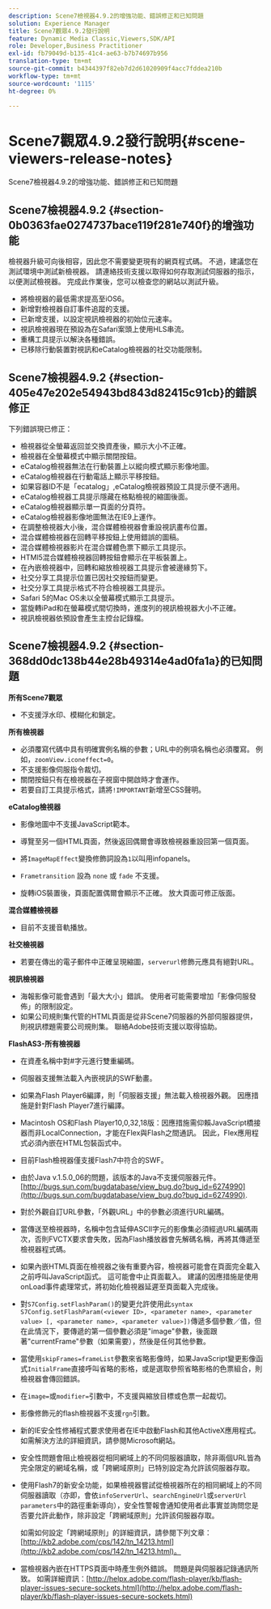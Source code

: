 ```yaml
---
description: Scene7檢視器4.9.2的增強功能、錯誤修正和已知問題
solution: Experience Manager
title: Scene7觀眾4.9.2發行說明
feature: Dynamic Media Classic,Viewers,SDK/API
role: Developer,Business Practitioner
exl-id: fb79049d-b135-41c4-ae63-b7b74697b956
translation-type: tm+mt
source-git-commit: b4344397f82eb7d2d61020909f4acc7fddea210b
workflow-type: tm+mt
source-wordcount: '1115'
ht-degree: 0%

---
```


# Scene7觀眾4.9.2發行說明{#scene-viewers-release-notes}

Scene7檢視器4.9.2的增強功能、錯誤修正和已知問題

## Scene7檢視器4.9.2 {#section-0b0363fae0274737bace119f281e740f}的增強功能

檢視器升級可向後相容，因此您不需要變更現有的網頁程式碼。 不過，建議您在測試環境中測試新檢視器。 請連絡技術支援以取得如何存取測試伺服器的指示，以便測試檢視器。 完成此作業後，您可以檢查您的網站以測試升級。

* 將檢視器的最低需求提高至iOS6。
* 新增對檢視器自訂事件追蹤的支援。
* 已新增支援，以設定視訊檢視器的初始位元速率。
* 視訊檢視器現在預設為在Safari案頭上使用HLS串流。
* 重構工具提示以解決各種錯誤。
* 已移除行動裝置對視訊和eCatalog檢視器的社交功能限制。

## Scene7檢視器4.9.2 {#section-405e47e202e54943bd843d82415c91cb}的錯誤修正

下列錯誤現已修正：

* 檢視器從全螢幕返回並交換資產後，顯示大小不正確。
* 檢視器在全螢幕模式中顯示關閉按鈕。
* eCatalog檢視器無法在行動裝置上以縱向模式顯示影像地圖。
* eCatalog檢視器在行動電話上顯示平移按鈕。
* 如果容器ID不是「ecatalog」,eCatalog檢視器預設工具提示便不適用。
* eCatalog檢視器工具提示隱藏在格點檢視的縮圖後面。
* eCatalog檢視器顯示單一頁面的分頁符。
* eCatalog檢視器影像地圖無法在IE9上運作。
* 在調整檢視器大小後，混合媒體檢視器會重設視訊畫布位置。
* 混合媒體檢視器在回轉平移按鈕上使用錯誤的圖稿。
* 混合媒體檢視器影片在混合媒體色票下顯示工具提示。
* HTMl5混合媒體檢視器回轉按鈕會顯示在平板裝置上。
* 在內嵌檢視器中，回轉和縮放檢視器工具提示會被邊緣剪下。
* 社交分享工具提示位置已因社交按鈕而變更。
* 社交分享工具提示格式不符合檢視器工具提示。
* Safari 5的Mac OS未以全螢幕模式顯示工具提示。
* 當旋轉iPad和在螢幕模式間切換時，進度列的視訊檢視器大小不正確。
* 視訊檢視器依預設會產生主控台記錄檔。

## Scene7檢視器4.9.2 {#section-368dd0dc138b44e28b49314e4ad0fa1a}的已知問題

**所有Scene7觀眾**

* 不支援浮水印、模糊化和鎖定。

**所有檢視器**

* 必須覆寫代碼中具有明確實例名稱的參數；URL中的例項名稱也必須覆寫。 例如，`zoomView.iconeffect=0`。
* 不支援影像伺服指令裁切。
* 關閉按鈕只有在檢視器在子視窗中開啟時才會運作。
* 若要自訂工具提示格式，請將`!IMPORTANT`新增至CSS聲明。

**eCatalog檢視器**

* 影像地圖中不支援JavaScript範本。
* 導覽至另一個HTML頁面，然後返回偶爾會導致檢視器重設回第一個頁面。
* 將`ImageMapEffect`變換修飾詞設為`1`以叫用infopanels。

* `Frametransition` 設為 `none` 或 `fade` 不支援。

* 旋轉iOS裝置後，頁面配置偶爾會顯示不正確。 放大頁面可修正版面。

**混合媒體檢視器**

* 目前不支援音軌播放。

**社交檢視器**

* 若要在傳出的電子郵件中正確呈現縮圖，`serverurl`修飾元應具有絕對URL。

**視訊檢視器**

* 海報影像可能會遇到「最大大小」錯誤。 使用者可能需要增加「影像伺服發佈」的限制設定。
* 如果公司規則集代管的HTML頁面是從非Scene7伺服器的外部伺服器提供，則視訊標題需要公司規則集。 聯絡Adobe技術支援以取得協助。

**FlashAS3-所有檢視器**

* 在資產名稱中對#字元進行雙重編碼。
* 伺服器支援無法載入內嵌視訊的SWF動畫。
* 如果為Flash Player6編譯，則「伺服器支援」無法載入檢視器外觀。 因應措施是針對Flash Player7進行編譯。
* Macintosh OS和Flash Player10,0,32,18版：因應措施需仰賴JavaScript橋接器而非LocalConnection，才能在Flex與Flash之間通訊。 因此，Flex應用程式必須內嵌在HTML包裝函式中。
* 目前Flash檢視器僅支援Flash7中符合的SWF。
* 由於Java v.1.5.0_06的問題，該版本的Java不支援伺服器元件。 [http://bugs.sun.com/bugdatabase/view_bug.do?bug_id=6274990](http://bugs.sun.com/bugdatabase/view_bug.do?bug_id=6274990).
* 對於外觀自訂URL參數，「外觀URL」中的參數必須進行URL編碼。
* 當傳送至檢視器時，名稱中包含延伸ASCII字元的影像集必須經過URL編碼兩次，否則FVCTX要求會失敗，因為Flash播放器會先解碼名稱，再將其傳遞至檢視器程式碼。
* 如果內嵌HTML頁面在檢視器之後有重要內容，檢視器可能會在頁面完全載入之前呼叫JavaScript函式。 這可能會中止頁面載入。 建議的因應措施是使用onLoad事件處理常式，將初始化檢視器延遲至頁面載入完成後。
* 對`S7Config.setFlashParam()`的變更允許使用此`syntax S7Config.setFlashParam(<viewer ID>, <parameter name>, <parameter value> [, <parameter name>, <parameter value>])`傳遞多個參數／值，但在此情況下，要傳遞的第一個參數必須是&quot;image&quot;參數，後面跟著&quot;currentFrame&quot;參數（如果需要），然後是任何其他參數。

* 當使用`skipFrames=frameList`參數來省略影像時，如果JavaScript變更影像函式`InitialFrame`直接呼叫省略的影格，或是選取參照省略影格的色票組合，則檢視器會傳回錯誤。

* 在`image=`或`modifier=`引數中，不支援與縮放目標或色票一起裁切。

* 影像修飾元的flash檢視器不支援`rgn`引數。
* 新的IE安全性修補程式要求使用者在IE中啟動Flash和其他ActiveX應用程式。 如需解決方法的詳細資訊，請參閱Microsoft網站。
* 安全性問題會阻止檢視器從相同網域上的不同伺服器讀取，除非兩個URL皆為完全限定的網域名稱，或「跨網域原則」已特別設定為允許該伺服器存取。
* 使用Flash7的新安全功能，如果檢視器嘗試從檢視器所在的相同網域上的不同伺服器讀取（亦即，會依`infoServerUrl`、`searchEngineUrl`或`serverUrl parameters`中的路徑重新導向），安全性警報會通知使用者此事實並詢問您是否要允許此動作，除非設定「跨網域原則」允許該伺服器存取。

   如需如何設定「跨網域原則」的詳細資訊，請參閱下列文章：[http://kb2.adobe.com/cps/142/tn_14213.html](http://kb2.adobe.com/cps/142/tn_14213.html)。

* 當檢視器內嵌在HTTPS頁面中時產生例外錯誤。 問題是與伺服器記錄通訊所致。 如需詳細資訊：[http://helpx.adobe.com/flash-player/kb/flash-player-issues-secure-sockets.html](http://helpx.adobe.com/flash-player/kb/flash-player-issues-secure-sockets.html)
